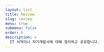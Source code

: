 ```yaml
---
layout: list
title: Review
slug: review
menu: true
submenu: false
order: 6
description: >
  IT 서적이나 자기개발서에 대해 정리하고 공유합니다.
---
```

